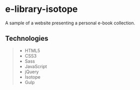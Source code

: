# e-library-isotope

A sample of a website presenting a personal e-book collection.

## Technologies
> - HTML5
> - CSS3
> - Sass
> - JavaScript
> - jQuery
> - Isotope
> - Gulp